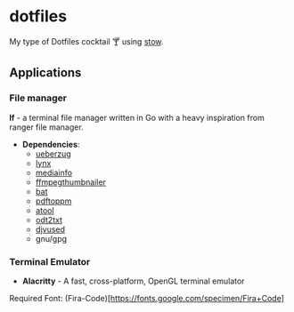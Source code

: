 # dotfiles
My type of Dotfiles cocktail :cocktail: using [stow](https://www.gnu.org/software/stow/).

## Applications
### File manager
**lf** - a terminal file manager written in Go with a heavy inspiration from ranger file manager.

* **Dependencies**:
    - [ueberzug](https://github.com/jstkdng/ueberzugpp)
    - [lynx](https://github.com/kurtchen/Lynx)
    - [mediainfo](https://github.com/MediaArea/MediaInfo)
    - [ffmpegthumbnailer](https://github.com/dirkvdb/ffmpegthumbnailer)
    - [bat](https://github.com/sharkdp/bat)
    - [pdftoppm](https://linux.die.net/man/1/pdftoppm)
    - [atool](https://linux.die.net/man/1/atool)
    - [odt2txt](https://github.com/dstosberg/odt2txt/)
    - [djvused](https://linux.die.net/man/1/djvused)
    - gnu/gpg

### Terminal Emulator
- **Alacritty** - A fast, cross-platform, OpenGL terminal emulator

Required Font: (Fira-Code)[https://fonts.google.com/specimen/Fira+Code]
